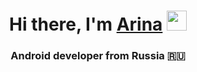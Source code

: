 <h1 align="center">Hi there, I'm <a href="https://vk.com/aristvodolaz" target="_blank">Arina</a> 
<img src="https://github.com/blackcater/blackcater/raw/main/images/Hi.gif" height="32"/></h1>
<h3 align="center">Android developer from Russia 🇷🇺</h3>
